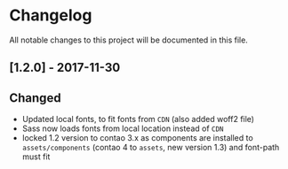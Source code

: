 # Changelog
All notable changes to this project will be documented in this file.

## [1.2.0] - 2017-11-30

## Changed
- Updated local fonts, to fit fonts from `CDN` (also added woff2 file)
- Sass now loads fonts from local location instead of `CDN`
- locked 1.2 version to contao 3.x as components are installed to `assets/components` (contao 4 to `assets`, new version 1.3) and font-path must fit 
